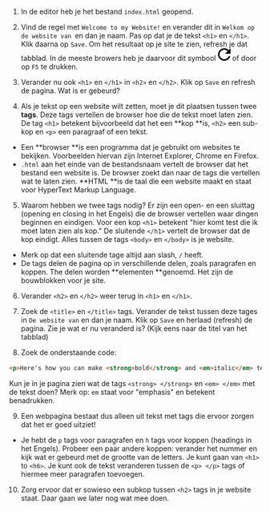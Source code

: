 1. In de editor heb je het bestand `index.html` geopend.

2. Vind de regel met `Welcome to my Website!` en verander dit in `Welkom op de website van `en dan je naam. Pas op dat je de tekst `<h1>` en `</h1>`. Klik daarna op `Save`. Om het resultaat op je site te zien, refresh je dat tabblad. In de meeste browers heb je daarvoor dit symbool ![](../assets/refresh-button_318-76977.jpg) of door op `F5` te drukken.

3. Verander nu ook `<h1>` en `</h1>` in `<h2>` en `</h2>`. Klik op `Save` en refresh de pagina. Wat is er gebeurd?

4. Als je tekst op een website wilt zetten, moet je dit plaatsen tussen twee **tags**. Deze tags vertellen de browser hoe die de tekst moet laten zien. De tag `<h1>` betekent bijvoorbeeld dat het een **kop **is, `<h2>` een sub-kop en `<p>` een paragraaf of een tekst.
  * Een **browser **is een programma dat je gebruikt om websites te bekijken. Voorbeelden hiervan zijn Internet Explorer, Chrome en Firefox.
  * `.html` aan het einde van de bestandsnaam vertelt de browser dat het bestand een website is. De browser zoekt dan naar de tags die vertellen wat te laten zien. **HTML **is de taal die een website maakt en staat voor HyperText Markup Language.
  
5. Waarom hebben we twee tags nodig? Er zijn een open- en een sluittag (opening en closing in het Engels) die de browser vertellen waar dingen beginnen en eindigen. Voor een kop `<h1>` betekent "hier komt test die ik moet laten zien als kop." De sluitende `</h1>` vertelt de browser dat de kop eindigt. Alles tussen de tags  `<body>` en `</body>` is je website.
  *  Merk op dat een sluitende tage altijd aan slash, `/` heeft.
  *  De tags delen de pagina op in verschillende delen, zoals paragrafen en koppen. The delen worden **elementen **genoemd. Het zijn de bouwblokken voor je site. 
  
6.  Verander `<h2>` en `</h2>` weer terug in `<h1>` en `</h1>`.

7.  Zoek de `<title>` en `</title>` tags. Verander de tekst tussen deze tages in `De website van` en dan je naam. Klik op `Save` en herlaad (refresh) de pagina. Zie je wat er nu veranderd is? (Kijk eens naar de titel van het tabblad)

8. Zoek de onderstaande code:
```html
<p>Here's how you can make <strong>bold</strong> and <em>italic</em> text.</p>
```
Kun je in je pagina zien wat de tags `<strong> </strong>` en `<em> </em>` met de tekst doen? Merk op: `em` staat voor "emphasis" en betekent benadrukken.

9. Een webpagina bestaat dus alleen uit tekst met tags die ervoor zorgen dat het er goed uitziet!
  * Je hebt de `p` tags voor paragrafen en `h` tags voor koppen (headings in het Engels). Probeer een paar andere koppen: verander het nummer en kijk wat er gebeurd met de grootte van de letters. Je kunt gaan van `<h1>` to `<h6>`. Je kunt ook de tekst veranderen tussen de `<p> </p>` tags of hiermee meer paragrafen toevoegen. 

10. Zorg ervoor dat er sowieso een subkop tussen `<h2>` tags in je website staat. Daar gaan we later nog wat mee doen.